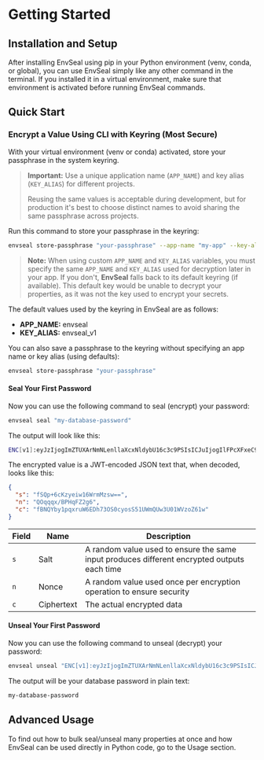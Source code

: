 # Getting Started

## Installation and Setup

After installing EnvSeal using pip in your Python environment (venv, conda, or global), you can use EnvSeal simply like any other command in the terminal. If you installed it in a virtual environment, make sure that environment is activated before running EnvSeal commands.

## Quick Start

### Encrypt a Value Using CLI with Keyring (Most Secure)

With your virtual environment (venv or conda) activated, store your passphrase in the system keyring.

> **Important:** Use a unique application name (`APP_NAME`) and key alias (`KEY_ALIAS`) for different projects.
> 
> Reusing the same values is acceptable during development, but for production it's best to choose distinct names to avoid sharing the same passphrase across projects.

Run this command to store your passphrase in the keyring:
```bash
envseal store-passphrase "your-passphrase" --app-name "my-app" --key-alias "my-key"
```

> **Note:** When using custom `APP_NAME` and `KEY_ALIAS` variables, you must specify the same `APP_NAME` and `KEY_ALIAS` used for decryption later in your app. If you don't, **EnvSeal** falls back to its default keyring (if available). This default key would be unable to decrypt your properties, as it was not the key used to encrypt your secrets.

The default values used by the keyring in EnvSeal are as follows:   
- **APP_NAME:** envseal    
- **KEY_ALIAS:** envseal_v1

You can also save a passphrase to the keyring without specifying an app name or key alias (using defaults):
```bash
envseal store-passphrase "your-passphrase"
```

#### Seal Your First Password

Now you can use the following command to seal (encrypt) your password:
```bash
envseal seal "my-database-password"
```

The output will look like this:
```bash
ENC[v1]:eyJzIjogImZTUXArNmNLenllaXcxNldybU16c3c9PSIsICJuIjogIlFPcXFxeC9CUEhxRloyZzYiLCAiYyI6ICJmQk5RWWJ5MXBxeHJ1VzZFRGg3M09TMGN5b3NTNTFVV21RVXczVTAxV1Z6b1o2MXcifQ==
```

The encrypted value is a JWT-encoded JSON text that, when decoded, looks like this:
```json
{
  "s": "fSQp+6cKzyeiw16WrmMzsw==",
  "n": "QOqqqx/BPHqFZ2g6",
  "c": "fBNQYby1pqxruW6EDh73OS0cyosS51UWmQUw3U01WVzoZ61w"
}
```

| Field | Name | Description |
|-------|------|-------------|
| `s` | Salt | A random value used to ensure the same input produces different encrypted outputs each time |
| `n` | Nonce | A random value used once per encryption operation to ensure security |
| `c` | Ciphertext | The actual encrypted data |

#### Unseal Your First Password

Now you can use the following command to unseal (decrypt) your password:
```bash
envseal unseal "ENC[v1]:eyJzIjogImZTUXArNmNLenllaXcxNldybU16c3c9PSIsICJuIjogIlFPcXFxeC9CUEhxRloyZzYiLCAiYyI6ICJmQk5RWWJ5MXBxeHJ1VzZFRGg3M09TMGN5b3NTNTFVV21RVXczVTAxV1Z6b1o2MXcifQ=="
```

The output will be your database password in plain text:
```bash
my-database-password
```

## Advanced Usage

To find out how to bulk seal/unseal many properties at once and how EnvSeal can be used directly in Python code, go to the Usage section.